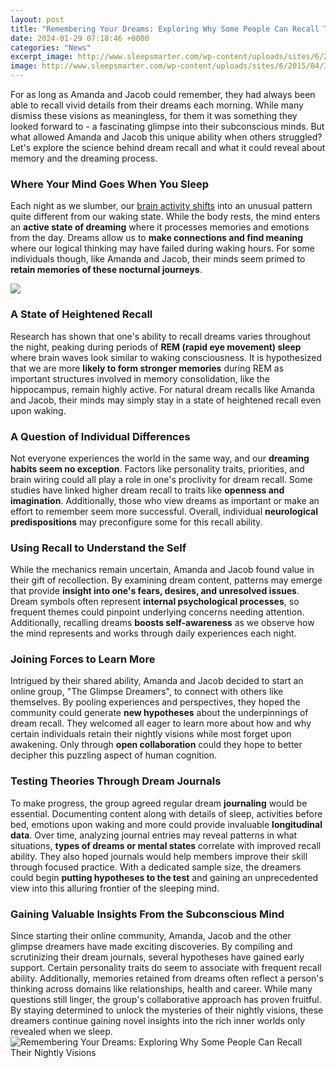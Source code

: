 ```yaml
---
layout: post
title: "Remembering Your Dreams: Exploring Why Some People Can Recall Their Nightly Visions"
date: 2024-01-29 07:18:46 +0000
categories: "News"
excerpt_image: http://www.sleepsmarter.com/wp-content/uploads/sites/6/2015/04/33633611_m.jpg
image: http://www.sleepsmarter.com/wp-content/uploads/sites/6/2015/04/33633611_m.jpg
---
```


For as long as Amanda and Jacob could remember, they had always been able to recall vivid details from their dreams each morning. While many dismiss these visions as meaningless, for them it was something they looked forward to - a fascinating glimpse into their subconscious minds. But what allowed Amanda and Jacob this unique ability when others struggled? Let's explore the science behind dream recall and what it could reveal about memory and the dreaming process.
### Where Your Mind Goes When You Sleep
Each night as we slumber, our [brain activity shifts](https://fistore.mysenprints.com/collection/alaimo) into an unusual pattern quite different from our waking state. While the body rests, the mind enters an **active state of dreaming** where it processes memories and emotions from the day. Dreams allow us to **make connections and find meaning** where our logical thinking may have failed during waking hours. For some individuals though, like Amanda and Jacob, their minds seem primed to **retain memories of these nocturnal journeys**.

![](https://journeyintodreams.com/wp-content/uploads/2018/07/how-to-remember-your-dreams.jpg)
### A State of **Heightened Recall** 
Research has shown that one's ability to recall dreams varies throughout the night, peaking during periods of **REM (rapid eye movement) sleep** where brain waves look similar to waking consciousness. It is hypothesized that we are more **likely to form stronger memories** during REM as important structures involved in memory consolidation, like the hippocampus, remain highly active. For natural dream recalls like Amanda and Jacob, their minds may simply stay in a state of heightened recall even upon waking.
### A Question of **Individual Differences**
Not everyone experiences the world in the same way, and our **dreaming habits seem no exception**. Factors like personality traits, priorities, and brain wiring could all play a role in one's proclivity for dream recall. Some studies have linked higher dream recall to traits like **openness and imagination**. Additionally, those who view dreams as important or make an effort to remember seem more successful. Overall, individual **neurological predispositions** may preconfigure some for this recall ability.
### Using Recall to **Understand the Self** 
While the mechanics remain uncertain, Amanda and Jacob found value in their gift of recollection. By examining dream content, patterns may emerge that provide **insight into one's fears, desires, and unresolved issues**. Dream symbols often represent **internal psychological processes**, so frequent themes could pinpoint underlying concerns needing attention. Additionally, recalling dreams **boosts self-awareness** as we observe how the mind represents and works through daily experiences each night.
### Joining Forces to Learn More
Intrigued by their shared ability, Amanda and Jacob decided to start an online group, "The Glimpse Dreamers", to connect with others like themselves. By pooling experiences and perspectives, they hoped the community could generate **new hypotheses** about the underpinnings of dream recall. They welcomed all eager to learn more about how and why certain individuals retain their nightly visions while most forget upon awakening. Only through **open collaboration** could they hope to better decipher this puzzling aspect of human cognition.
### Testing Theories Through **Dream Journals**
To make progress, the group agreed regular dream **journaling** would be essential. Documenting content along with details of sleep, activities before bed, emotions upon waking and more could provide invaluable **longitudinal data**. Over time, analyzing journal entries may reveal patterns in what situations, **types of dreams or mental states** correlate with improved recall ability. They also hoped journals would help members improve their skill through focused practice. With a dedicated sample size, the dreamers could begin **putting hypotheses to the test** and gaining an unprecedented view into this alluring frontier of the sleeping mind.
### Gaining Valuable Insights From the **Subconscious Mind**  
Since starting their online community, Amanda, Jacob and the other glimpse dreamers have made exciting discoveries. By compiling and scrutinizing their dream journals, several hypotheses have gained early support. Certain personality traits do seem to associate with frequent recall ability. Additionally, memories retained from dreams often reflect a person's thinking across domains like relationships, health and career. While many questions still linger, the group's collaborative approach has proven fruitful. By staying determined to unlock the mysteries of their nightly visions, these dreamers continue gaining novel insights into the rich inner worlds only revealed when we sleep.
![Remembering Your Dreams: Exploring Why Some People Can Recall Their Nightly Visions](http://www.sleepsmarter.com/wp-content/uploads/sites/6/2015/04/33633611_m.jpg)